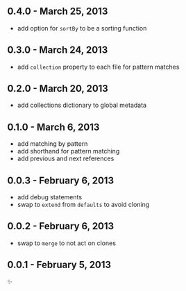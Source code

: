 
0.4.0 - March 25, 2013
----------------------
* add option for `sortBy` to be a sorting function

0.3.0 - March 24, 2013
----------------------
* add `collection` property to each file for pattern matches

0.2.0 - March 20, 2013
----------------------
* add collections dictionary to global metadata

0.1.0 - March 6, 2013
---------------------
* add matching by pattern
* add shorthand for pattern matching
* add previous and next references

0.0.3 - February 6, 2013
------------------------
* add debug statements
* swap to `extend` from `defaults` to avoid cloning

0.0.2 - February 6, 2013
------------------------
* swap to `merge` to not act on clones

0.0.1 - February 5, 2013
------------------------
:sparkles: